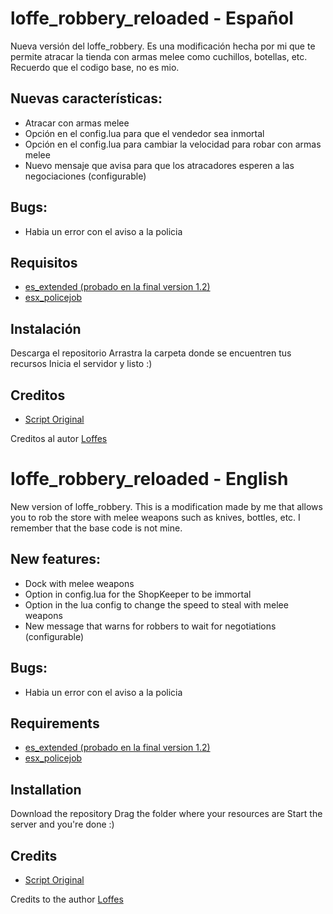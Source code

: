 # loffe_robbery_reloaded - Español
Nueva versión del loffe_robbery. Es una modificación hecha por mi que te permite atracar la tienda con armas melee como cuchillos, botellas, etc.
Recuerdo que el codigo base, no es mio.

## Nuevas características:
+ Atracar con armas melee
+ Opción en el config.lua para que el vendedor sea inmortal
+ Opción en el config.lua para cambiar la velocidad para robar con armas melee
+ Nuevo mensaje que avisa para que los atracadores esperen a las negociaciones (configurable)

## Bugs:
- Habia un error con el aviso a la policia

## Requisitos
   - [es_extended (probado en la final version 1.2)](https://github.com/esx-framework/es_extended/releases/tag/1.2.0)
   - [esx_policejob](https://github.com/esx-framework/esx_policejob)

## Instalación
Descarga el repositorio
Arrastra la carpeta donde se encuentren tus recursos
Inicia el servidor y listo :)

## Creditos

   - [Script Original](https://github.com/Loffes/loffe_robbery/)
 
Creditos al autor [Loffes](https://github.com/Loffes)

# loffe_robbery_reloaded - English
New version of loffe_robbery. 
This is a modification made by me that allows you to rob the store with melee weapons such as knives, bottles, etc.
I remember that the base code is not mine.

## New features:
+ Dock with melee weapons
+ Option in config.lua for the ShopKeeper to be immortal
+ Option in the lua config to change the speed to steal with melee weapons
+ New message that warns for robbers to wait for negotiations (configurable)

## Bugs:
- Habia un error con el aviso a la policia

## Requirements
   - [es_extended (probado en la final version 1.2)](https://github.com/esx-framework/es_extended/releases/tag/1.2.0)
   - [esx_policejob](https://github.com/esx-framework/esx_policejob)

## Installation
Download the repository
Drag the folder where your resources are
Start the server and you're done :)

## Credits

   - [Script Original](https://github.com/Loffes/loffe_robbery/)
 
Credits to the author [Loffes](https://github.com/Loffes)

